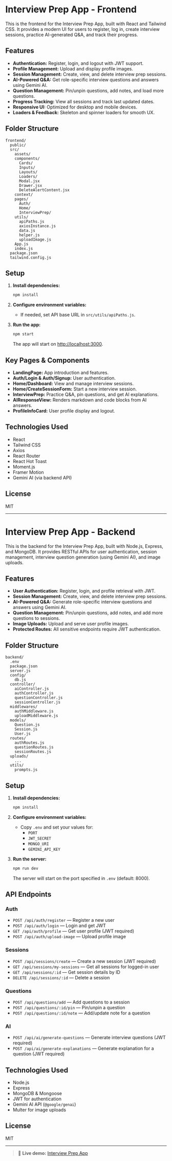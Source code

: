 ﻿# Interview Prep App - Frontend

This is the frontend for the Interview Prep App, built with React and Tailwind CSS. It provides a modern UI for users to register, log in, create interview sessions, practice AI-generated Q&A, and track their progress.

## Features

- **Authentication:** Register, login, and logout with JWT support.
- **Profile Management:** Upload and display profile images.
- **Session Management:** Create, view, and delete interview prep sessions.
- **AI-Powered Q&A:** Get role-specific interview questions and answers using Gemini AI.
- **Question Management:** Pin/unpin questions, add notes, and load more questions.
- **Progress Tracking:** View all sessions and track last updated dates.
- **Responsive UI:** Optimized for desktop and mobile devices.
- **Loaders & Feedback:** Skeleton and spinner loaders for smooth UX.

## Folder Structure

```
frontend/
  public/
  src/
    assets/
    components/
      Cards/
      Inputs/
      Layouts/
      Loaders/
      Modal.jsx
      Drawer.jsx
      DeleteAlertContent.jsx
    context/
    pages/
      Auth/
      Home/
      InterviewPrep/
    utils/
      apiPaths.js
      axiosInstance.js
      data.js
      helper.js
      uploadImage.js
    App.js
    index.js
  package.json
  tailwind.config.js
```

## Setup

1. **Install dependencies:**

   ```sh
   npm install
   ```

2. **Configure environment variables:**

   - If needed, set API base URL in `src/utils/apiPaths.js`.

3. **Run the app:**
   ```sh
   npm start
   ```
   The app will start on [http://localhost:3000](http://localhost:3000).

## Key Pages & Components

- **LandingPage:** App introduction and features.
- **Auth/Login & Auth/Signup:** User authentication.
- **Home/Dashboard:** View and manage interview sessions.
- **Home/CreateSessionForm:** Start a new interview session.
- **InterviewPrep:** Practice Q&A, pin questions, and get AI explanations.
- **AIResponseView:** Renders markdown and code blocks from AI answers.
- **ProfileInfoCard:** User profile display and logout.

## Technologies Used

- React
- Tailwind CSS
- Axios
- React Router
- React Hot Toast
- Moment.js
- Framer Motion
- Gemini AI (via backend API)

## License

MIT

---


# Interview Prep App - Backend

This is the backend for the Interview Prep App, built with Node.js, Express, and MongoDB. It provides RESTful APIs for user authentication, session management, interview question generation (using Gemini AI), and image uploads.

## Features

- **User Authentication:** Register, login, and profile retrieval with JWT.
- **Session Management:** Create, view, and delete interview prep sessions.
- **AI-Powered Q&A:** Generate role-specific interview questions and answers using Gemini AI.
- **Question Management:** Pin/unpin questions, add notes, and add more questions to sessions.
- **Image Uploads:** Upload and serve user profile images.
- **Protected Routes:** All sensitive endpoints require JWT authentication.

## Folder Structure

```
backend/
  .env
  package.json
  server.js
  config/
    db.js
  controller/
    aiController.js
    authController.js
    questionController.js
    sessionController.js
  middlewares/
    authMiddleware.js
    uploadMiddleware.js
  models/
    Question.js
    Session.js
    User.js
  routes/
    authRoutes.js
    questionRoutes.js
    sessionRoutes.js
  uploads/
    ...
  utils/
    prompts.js
```

## Setup

1. **Install dependencies:**

   ```sh
   npm install
   ```

2. **Configure environment variables:**

   - Copy `.env` and set your values for:
     - `PORT`
     - `JWT_SECRET`
     - `MONGO_URI`
     - `GEMINI_API_KEY`

3. **Run the server:**
   ```sh
   npm run dev
   ```
   The server will start on the port specified in `.env` (default: 8000).

## API Endpoints

### Auth

- `POST /api/auth/register` — Register a new user
- `POST /api/auth/login` — Login and get JWT
- `GET /api/auth/profile` — Get user profile (JWT required)
- `POST /api/auth/upload-image` — Upload profile image

### Sessions

- `POST /api/sessions/create` — Create a new session (JWT required)
- `GET /api/sessions/my-sessions` — Get all sessions for logged-in user
- `GET /api/sessions/:id` — Get session details by ID
- `DELETE /api/sessions/:id` — Delete a session

### Questions

- `POST /api/questions/add` — Add questions to a session
- `POST /api/questions/:id/pin` — Pin/unpin a question
- `POST /api/questions/:id/note` — Add/update note for a question

### AI

- `POST /api/ai/generate-questions` — Generate interview questions (JWT required)
- `POST /api/ai/generate-explanations` — Generate explanation for a question (JWT required)

## Technologies Used

- Node.js
- Express
- MongoDB & Mongoose
- JWT for authentication
- Gemini AI API (`@google/genai`)
- Multer for image uploads

## License

MIT

---
> 🔗 **Live demo:** [Interview Prep App](https://ai-interviewprep-s2ka.onrender.com)


